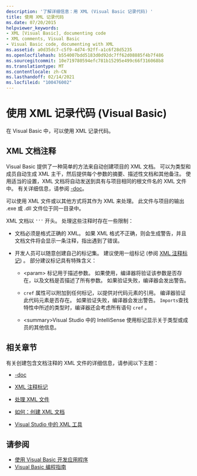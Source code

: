 ```yaml
---
description: '了解详细信息：用 XML (Visual Basic 记录代码) '
title: 使用 XML 记录代码
ms.date: 07/20/2015
helpviewer_keywords:
- XML [Visual Basic], documenting code
- XML comments, Visual Basic
- Visual Basic code, documenting with XML
ms.assetid: a0d35dc7-c5f9-4d74-92ff-a1c6f28d5235
ms.openlocfilehash: b554007bdd5183d0d92dc7ff62d08885f4b7f486
ms.sourcegitcommit: 10e719780594efc781b15295e499c66f316068b8
ms.translationtype: MT
ms.contentlocale: zh-CN
ms.lasthandoff: 02/14/2021
ms.locfileid: "100476002"
---
```

# <a name="document-your-code-with-xml-visual-basic"></a>使用 XML 记录代码 (Visual Basic)

在 Visual Basic 中，可以使用 XML 记录代码。

## <a name="xml-documentation-comments"></a>XML 文档注释

Visual Basic 提供了一种简单的方法来自动创建项目的 XML 文档。 可以为类型和成员自动生成 XML 主干，然后提供每个参数的摘要、描述性文档和其他备注。 使用适当的设置，XML 文档将自动发送到具有与项目相同的根文件名的 XML 文件中。 有关详细信息，请参阅 [-doc](../../reference/command-line-compiler/doc.md)。

可以使用 XML 文件或以其他方式将其作为 XML 来处理。 此文件与项目的输出 .exe 或 .dll 文件位于同一目录中。

XML 文档以 `'''` 开头。 处理这些注释时存在一些限制：

- 文档必须是格式正确的 XML。 如果 XML 格式不正确，则会生成警告，并且文档文件将会显示一条注释，指出遇到了错误。

- 开发人员可以随意创建自己的标记集。 建议使用一组标记 (参阅 [XML 注释标记](../../language-reference/xmldoc/index.md)) 。 部分建议标记具有特殊含义：

  - \<param> 标记用于描述参数。 如果使用，编译器将验证该参数是否存在，以及文档是否描述了所有参数。 如果验证失败，编译器会发出警告。

  - `cref` 属性可以附加到任何标记，以提供对代码元素的引用。 编译器验证此代码元素是否存在。 如果验证失败，编译器会发出警告。 `Imports`查找特性中所述的类型时，编译器还会考虑所有语句 `cref` 。

  - \<summary>Visual Studio 中的 IntelliSense 使用标记显示关于类型或成员的其他信息。

## <a name="related-sections"></a>相关章节

有关创建包含文档注释的 XML 文件的详细信息，请参阅以下主题：

- [-doc](../../reference/command-line-compiler/doc.md)

- [XML 注释标记](../../language-reference/xmldoc/index.md)

- [处理 XML 文件](processing-the-xml-file.md)

- [如何：创建 XML 文档](how-to-create-xml-documentation.md)

- [Visual Studio 中的 XML 工具](/visualstudio/xml-tools/xml-tools-in-visual-studio)

## <a name="see-also"></a>请参阅

- [使用 Visual Basic 开发应用程序](../../developing-apps/index.md)
- [Visual Basic 编程指南](../index.md)
